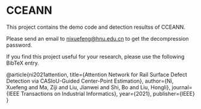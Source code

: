 # CCEANN
This project contains the demo code and detection resultss of CCEANN. 

Please send an email to nixuefeng@hnu.edu.cn to get the decompression password.

If you find this project useful for your research, please use the following BibTeX entry.

@article{ni2021attention,
  title={Attention Network for Rail Surface Defect Detection via CASIoU-Guided Center-Point Estimation},
  author={Ni, Xuefeng and Ma, Ziji and Liu, Jianwei and Shi, Bo and Liu, Hongli},
  journal={IEEE Transactions on Industrial Informatics},
  year={2021},
  publisher={IEEE}
}
